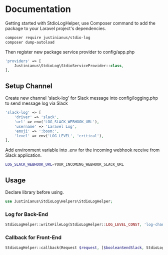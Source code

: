 # Documentation

Getting started with StdioLogHelper, use Composer command to add the package to your Laravel project's dependencies.

```bash
composer require justinianus/stdio-log
composer dump-autoload
```

Then register new package service provider to config/app.php

```php
'providers' => [
	Justinianus\StdioLog\StdioServiceProvider::class,
],
```

## Setup Channel

Create new channel 'slack-log' for Slack message into config/logging.php to send message log via Slack

```php
'slack-log' => [
	'driver' => 'slack',
	'url' => env('LOG_SLACK_WEBHOOK_URL'),
	'username' => 'Laravel Log',
	'emoji' => ':boom:',
	'level' => env('LOG_LEVEL', 'critical'),
],
```

Add environment variable into .env for the incoming webhook receive from Slack application.

```bash
LOG_SLACK_WEBHOOK_URL=YOUR_INCOMING_WEBHOOK_SLACK_URL
```

## Usage

Declare library before using.

```php
use Justinianus\StdioLog\Helpers\StdioLogHelper;
```

### Log for Back-End

```php
StdioLogHelper::writeFileLog(StdioLogHelper::LOG_LEVEL_CONST, 'log-channel-name', Exception $exception, Request $request, [$booleanSendSlack]);
```

### Callback for Front-End

```php
StdioLogHelper::callback(Request $request, [$booleanSendSlack, StdioLogHelper::LOG_LEVEL_CONST, 'log-channel-name']);
```